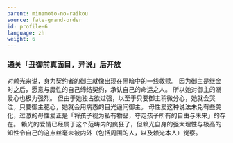 ```yaml
---
parent: minamoto-no-raikou
source: fate-grand-order
id: profile-6
language: zh
weight: 6
---
```


### 通关「丑御前真面目，异说」后开放

对赖光来说，身为契约者的御主就像出现在黑暗中的一线救赎。
因为御主是继金时之后，愿意与魔性的自己缔结契约，承认自己的命运之人。
所以她对御主的溺爱心也极为强烈。
但由于她独占欲过强，以至于只要御主稍微分心，她就会哭泣，只要御主花心，她就会用病态的目光逼问御主。
母性爱这种说法未免有些美化，过激的母性爱正是「将孩子视为私有物品，夺走孩子所有的自由与未来」的存在。
赖光的爱情已经属于这个范畴内的疯狂了，但赖光自身的强大理性与极高的知性令自己的这点丝毫未被内外（包括周围的人，以及赖光本人）觉察。
